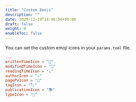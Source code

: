 ```yaml
---
title: "Custom Emoji"
description: ""
date: 2020-12-19T18:46:56+09:00
draft: false
weight: 0
enableToc: false
---
```


You can set the custom emoji icons in your `params.toml` file.

```params.toml
...
writtenTimeIcon = "📅"
modifiedTimeIcon = "📝"
readingTimeIcon = "☕"
authorIcon = "✍️"
pagePvIcon = "👀"
tagIcon = "🏷️"
publicationIcon = "📚"
typeIcon = "🎯"
```